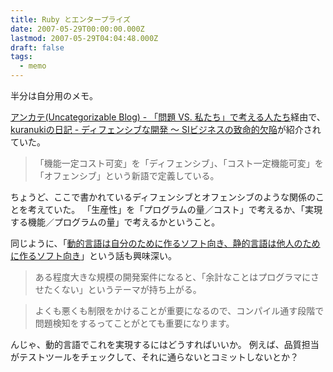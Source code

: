 ```yaml
---
title: Ruby とエンタープライズ
date: 2007-05-29T00:00:00.000Z
lastmod: 2007-05-29T04:04:48.000Z
draft: false
tags:
  - memo
---
```


半分は自分用のメモ。

[アンカテ(Uncategorizable Blog) - 「問題 VS. 私たち」で考える人たち](http://d.hatena.ne.jp/essa/20070524/p1)経由で、[kuranukiの日記 - ディフェンシブな開発 〜 SIビジネスの致命的欠陥](http://d.hatena.ne.jp/kuranuki/20060116/p1)が紹介されていた。

> 「機能一定コスト可変」を「ディフェンシブ」、「コスト一定機能可変」を「オフェンシブ」という新語で定義している。

ちょうど、ここで書かれているディフェンシブとオフェンシブのような関係のことを考えていた。 「生産性」を「プログラムの量／コスト」で考えるか、「実現する機能／プログラムの量」で考えるかということ。

同じように、「[動的言語は自分のために作るソフト向き、静的言語は他人のために作るソフト向き](http://d.hatena.ne.jp/gothedistance/20070527/1180276860)」という話も興味深い。

> ある程度大きな規模の開発案件になると、「余計なことはプログラマにさせたくない」というテーマが持ち上がる。

> よくも悪くも制限をかけることが重要になるので、コンパイル通す段階で問題検知をするってことがとても重要になります。

んじゃ、動的言語でこれを実現するにはどうすればいいか。 例えば、品質担当がテストツールをチェックして、それに通らないとコミットしないとか？
